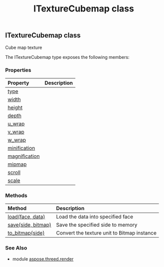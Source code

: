 ﻿---
title: ITextureCubemap class
second_title: Aspose.3D for Python via .NET API References
description: 
type: docs
weight: 170
url: /python-net/aspose.threed.render/itexturecubemap/
is_root: false
---

## ITextureCubemap class

Cube map texture



The ITextureCubemap type exposes the following members:

### Properties
| Property | Description |
| :- | :- |
| [type](/3d/python-net/aspose.threed.render/itexturecubemap/type) |  |
| [width](/3d/python-net/aspose.threed.render/itexturecubemap/width) |  |
| [height](/3d/python-net/aspose.threed.render/itexturecubemap/height) |  |
| [depth](/3d/python-net/aspose.threed.render/itexturecubemap/depth) |  |
| [u_wrap](/3d/python-net/aspose.threed.render/itexturecubemap/u_wrap) |  |
| [v_wrap](/3d/python-net/aspose.threed.render/itexturecubemap/v_wrap) |  |
| [w_wrap](/3d/python-net/aspose.threed.render/itexturecubemap/w_wrap) |  |
| [minification](/3d/python-net/aspose.threed.render/itexturecubemap/minification) |  |
| [magnification](/3d/python-net/aspose.threed.render/itexturecubemap/magnification) |  |
| [mipmap](/3d/python-net/aspose.threed.render/itexturecubemap/mipmap) |  |
| [scroll](/3d/python-net/aspose.threed.render/itexturecubemap/scroll) |  |
| [scale](/3d/python-net/aspose.threed.render/itexturecubemap/scale) |  |


### Methods
| Method | Description |
| :- | :- |
| [load(face, data)](/3d/python-net/aspose.threed.render/itexturecubemap/load/#CubeFace-TextureData) | Load the data into specified face |
| [save(side, bitmap)](/3d/python-net/aspose.threed.render/itexturecubemap/save/#CubeFace-aspose.pydrawing.Bitmap) | Save the specified side to memory |
| [to_bitmap(side)](/3d/python-net/aspose.threed.render/itexturecubemap/to_bitmap/#CubeFace) | Convert the texture unit to Bitmap instance |


### See Also

* module [aspose.threed.render](../)
